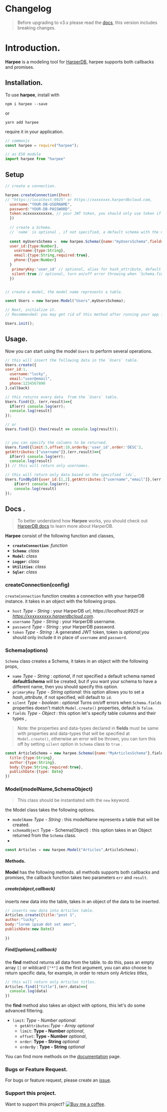  # Changelog
> Before upgrading to v3.x please read the [docs](https://harpee-docs.netlify.app), this version includes breaking changes. 

# Introduction.
**Harpee** is a modeling tool for [HarperDB](https://harperdb.io/?utm_source=luckyvictory), harpee supports both callbacks and promises.


## Installation.
To use **harpee**, install with

`npm i harpee --save`

or 

`yarn add harpee`

require it in your application.

```js
// commonjs
const harpee = require("harpee");

// as ES6 module
import harpee from "harpee"

```

## Setup
```js
// create a connection.

harpee.createConnection({host:
// "https://localhost:9925" or https://xxxxxxxx.harperdbcloud.com,
  username:"YOUR-DB-USERNAME",
  password:"YOUR-DB-PASSWORD",
  token:xcxxxxxxxxxxx, // your JWT token, you should only use token if no `username` and `password`.
  })
  
  // create a Schema.
  // `name` is optional , if not specified, a default schema with the name `defaultSchema` will be created.
  
  const myUsersSchema =  new harpee.Schema({name:"myUsersSchema",fields:{
  user_id:{type:Number},
    username:{type:String},
    email:{type:String,required:true},
    phone:{type:Number}
  }
   primaryKey:'user_id' // optional, alias for hash_attribute, default 'id'
   silent:true // optional, turn on/off error throwing when `Schema.fields` doesn't match `Model.create` value, default false
  })


// create a model, the model name represents a table.

const Users = new harpee.Model("Users",myUsersSchema);

// Next, initialize it.
// Recommended: you may get rid of this method after running your app for the first time.

Users.init();

```
## Usage.
Now you can start using the model `Users` to perform several operations.
```js
// this will insert the following data in the `Users` table.
Users.create({
user_id:1,
  username:"lucky",
  email:"user@email",
  phone:1234567890
},callback)

```
```js
// this returns every data  from the `Users` table.
Users.find({}, (err,result)=>{
  if(err) console.log(err);
  console.log(result)
});

// or
Users.find({}).then(result => console.log(result));


// you can specify the columns to be returned.
Users.find({limit:5,offset:10,orderby:'user_id',order:'DESC'2,
getAttributes:["username"]},(err,result)=>{
  if(err) console.log(err);
  console.log(result)
}) // this will return only usernames.


```
```js
// this will return only data based on the specified `ids`,
Users.findById({user_id:[1,2],getAttributes:["username","email"]},(err,result)=>{
    if(err) console.log(err);
    console.log(result)
});

```
## Docs .
> To better understand how **Harpee** works, you should check out [HarperDB docs](https://harperdb.io/docs/overview/?utm_source=luckyvictory) to learn more about HarperDB.


**Harpee** consist of the following function and classes,

- **`createConnection`**: *function*
- **`Schema`**: *class*
- **`Model`**: *class*
- **`Logger`**: *class*
- **`Utilities`**: *class*
- **`Sqler`**: *class*

### createConnection(config)
`createConnection` function creates a connection with your harperDB instance. it takes in an object with the following props.
  - `host` *Type - String* : your HarperDB url, *https://localhost:9925* or *https://xxxxxxxxxx.harperdbcloud.com*.
  - `username` *Type - String* : your HarperDB username.
  - `password` *Type - String* : your HarperDB password.
  - `token` *Type - String* : A generated JWT token, token is *optional*,you should only include it in place of `username` and `password`. 

### Schema(options)
 `Schema` class creates a Schema, it takes in an object with the following props, 
   - `name` *Type - String* :  *optional*, if not specified a default schema named **defaultSchema** will be created, but if you want your schema to have a different name, then you should specify this option.   
   - `primaryKey` *Type - String* _*optional*_: this option allows you to set a *hash_attribute*, if not specified, will default to `id`.
   - `silent` *Type - boolean* : *optional* Turns on/off errors when `Schema.fields` properties doesn't match `Model.create()` properties, default is `false`.
   - `fields` *Type - Object* : this option let's specify table columns and their types ,
 
  > Note: the properties and data-types declared in **fields** must be same with properties and data-types that will be specified at `Model.create()`, otherwise an error will be thrown, you can turn this off by setting `silent` option in `Schema` class to `true` .

```js
const ArticleSchema = new harpee.Schema({name:"MyArticlesSchema"},fields:{
  title:{type:String},
  author:{type:String},
  body:{type:String,required:true},
  publishDate:{type: Date}
})
```
 
### Model(modelName,SchemaObject)

> This class should be instantiated with the `new` keyword. 

the Model class takes the following options.
   - `modelName` *Type - String* : this modelName represents a table that will be created.
  - `schemaObject` Type - Schema(Object) : this option takes in an Object returned from the `Schema` class.
  - 
```js
const Articles = new harpee.Model("Articles",ArticleSchema);

```
#### Methods.

**Model** has the following methods. all methods supports both callbacks and promises, the callback function takes two parameters `err` and `result`.
##### create(object,callback)
inserts new data into the table, takes in an object of the data to be inserted.

  ```js
  // inserts new data into Articles table.
  Articles.create({title:"post 1", 
  author:"lucky",
  body:"lorem ipsum dot set amor",
  publishDate:new Date()
    
  })
  ```
  ##### Find([options],callback)
  
  the **find** method returns all data from the table. to do this, pass an empty array `[]` or wildcard `["*"]` as the first argument, you can also choose to return specific data, for example, in order to return only *Articles titles*, 
  ```js
  // this will return only Articles titles.
  Articles.find(["title"],(err,data)=>{
    console.log(data)
  })
  ```
the **find** method also takes an object with options, this let's do some advanced filtering.
  - `limit`: *Type - Number* *optional*: 
      - `getAttributes`:*Type - Array* *optional*
      - `limit`: **Type - Number** *optional*, 
      - `offset`: **Type - Number** *optional*, 
      - `order`: **Type - String** *optional*
      - `orderBy` : **Type - String** *optional* 

You can find more methods on the [documentation](https://harpee-docs.netlify.app/model) page.

### Bugs or Feature Request.
For bugs or feature request, please create an [issue](https://github.com/lucky-victory/harpee/issues).

### Support this project.
Want to support this project? [![Buy me a coffee](https://raw.githubusercontent.com/Lucky-victory/folio/main/files/images/blue-button.png)](https://buymeacoffee.com/luckyvictory).